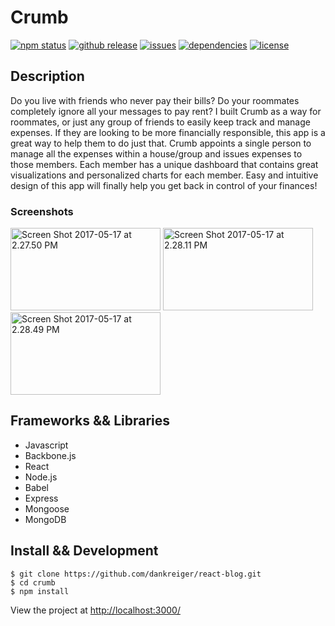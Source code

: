<h1>Crumb</h1>

[![npm status](https://img.shields.io/npm/v/npm.svg)](https://img.shields.io/npm/v/npm.svg)
[![github release](https://img.shields.io/github/release/qubyte/rubidium.svg)](https://img.shields.io/github/release/qubyte/rubidium.svg)
[![issues](https://img.shields.io/github/issues-raw/badges/shields/website.svg)](https://img.shields.io/github/issues-raw/badges/shields/website.svg)
[![dependencies](https://img.shields.io/david/expressjs/express.svg)](https://img.shields.io/david/expressjs/express.svg)
[![license](https://img.shields.io/npm/l/express.svg)](https://img.shields.io/npm/l/express.svg)


<h2>Description</h2>
Do you live with friends who never pay their bills? Do your roommates completely ignore all your messages to pay rent? I built Crumb as a way for roommates, or just any group of friends to easily keep track and manage expenses. If they are looking to be more financially responsible, this app is a great way to help them to do just that. Crumb appoints a single person to manage all the expenses within a house/group and issues expenses to those members. Each member has a unique dashboard that contains great visualizations and personalized charts for each member. Easy and intuitive design of this app will finally help you get back in control of your finances!
<br>
<h3>Screenshots</h3>

<a data-flickr-embed="true"  href="https://www.flickr.com/photos/150728942@N02/33879017544/" title="Screen Shot 2017-05-17 at 2.27.50 PM"><img src="https://c1.staticflickr.com/5/4170/33879017544_780a35e390_m.jpg" width="240" height="132" alt="Screen Shot 2017-05-17 at 2.27.50 PM"></a>
<a data-flickr-embed="true"  href="https://www.flickr.com/photos/150728942@N02/33911964263/in/photostream/" title="Screen Shot 2017-05-17 at 2.28.11 PM"><img src="https://c1.staticflickr.com/5/4180/33911964263_d320e49743_m.jpg" width="240" height="132" alt="Screen Shot 2017-05-17 at 2.28.11 PM"></a>
<a data-flickr-embed="true"  href="https://www.flickr.com/photos/150728942@N02/33879017634/in/photostream/" title="Screen Shot 2017-05-17 at 2.28.49 PM"><img src="https://c1.staticflickr.com/5/4168/33879017634_0347897b2c_m.jpg" width="240" height="132" alt="Screen Shot 2017-05-17 at 2.28.49 PM"></a>

<h2>Frameworks && Libraries</h2>
<ul>
<li>Javascript</li>
<li>Backbone.js</li>
<li>React</li>
<li>Node.js</li>
<li>Babel</li>
<li>Express</li>
<li>Mongoose</li>
<li>MongoDB</li>
</ul>
<h2>Install && Development</h2>

```
$ git clone https://github.com/dankreiger/react-blog.git
$ cd crumb
$ npm install
```

View the project at <a href="http://localhost:3000/">http://localhost:3000/<a/>
